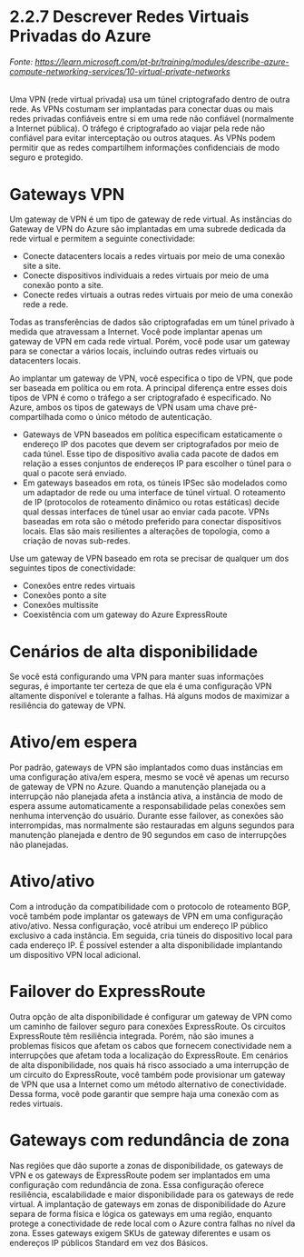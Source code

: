 # 2.2.7 Descrever Redes Virtuais Privadas do Azure
###### Fonte: https://learn.microsoft.com/pt-br/training/modules/describe-azure-compute-networking-services/10-virtual-private-networks

Uma VPN (rede virtual privada) usa um túnel criptografado dentro de outra rede. As VPNs costumam ser implantadas para conectar duas ou mais redes privadas confiáveis entre si em uma rede não confiável (normalmente a Internet pública). O tráfego é criptografado ao viajar pela rede não confiável para evitar interceptação ou outros ataques. As VPNs podem permitir que as redes compartilhem informações confidenciais de modo seguro e protegido.

# Gateways VPN

Um gateway de VPN é um tipo de gateway de rede virtual. As instâncias do Gateway de VPN do Azure são implantadas em uma subrede dedicada da rede virtual e permitem a seguinte conectividade:

* Conecte datacenters locais a redes virtuais por meio de uma conexão site a site.
* Conecte dispositivos individuais a redes virtuais por meio de uma conexão ponto a site.
* Conecte redes virtuais a outras redes virtuais por meio de uma conexão rede a rede.

Todas as transferências de dados são criptografadas em um túnel privado à medida que atravessam a Internet. Você pode implantar apenas um gateway de VPN em cada rede virtual. Porém, você pode usar um gateway para se conectar a vários locais, incluindo outras redes virtuais ou datacenters locais.

Ao implantar um gateway de VPN, você especifica o tipo de VPN, que pode ser baseada em política ou em rota. A principal diferença entre esses dois tipos de VPN é como o tráfego a ser criptografado é especificado. No Azure, ambos os tipos de gateways de VPN usam uma chave pré-compartilhada como o único método de autenticação.

* Gateways de VPN baseados em política especificam estaticamente o endereço IP dos pacotes que devem ser criptografados por meio de cada túnel. Esse tipo de dispositivo avalia cada pacote de dados em relação a esses conjuntos de endereços IP para escolher o túnel para o qual o pacote será enviado.
* Em gateways baseados em rota, os túneis IPSec são modelados como um adaptador de rede ou uma interface de túnel virtual. O roteamento de IP (protocolos de roteamento dinâmico ou rotas estáticas) decide qual dessas interfaces de túnel usar ao enviar cada pacote. VPNs baseadas em rota são o método preferido para conectar dispositivos locais. Elas são mais resilientes a alterações de topologia, como a criação de novas sub-redes.

Use um gateway de VPN baseado em rota se precisar de qualquer um dos seguintes tipos de conectividade:

* Conexões entre redes virtuais
* Conexões ponto a site
* Conexões multissite
* Coexistência com um gateway do Azure ExpressRoute

# Cenários de alta disponibilidade

Se você está configurando uma VPN para manter suas informações seguras, é importante ter certeza de que ela é uma configuração VPN altamente disponível e tolerante a falhas. Há alguns modos de maximizar a resiliência do gateway de VPN.

# Ativo/em espera

Por padrão, gateways de VPN são implantados como duas instâncias em uma configuração ativa/em espera, mesmo se você vê apenas um recurso de gateway de VPN no Azure. Quando a manutenção planejada ou a interrupção não planejada afeta a instância ativa, a instância de modo de espera assume automaticamente a responsabilidade pelas conexões sem nenhuma intervenção do usuário. Durante esse failover, as conexões são interrompidas, mas normalmente são restauradas em alguns segundos para manutenção planejada e dentro de 90 segundos em caso de interrupções não planejadas.

# Ativo/ativo

Com a introdução da compatibilidade com o protocolo de roteamento BGP, você também pode implantar os gateways de VPN em uma configuração ativo/ativo. Nessa configuração, você atribui um endereço IP público exclusivo a cada instância. Em seguida, cria túneis do dispositivo local para cada endereço IP. É possível estender a alta disponibilidade implantando um dispositivo VPN local adicional.

# Failover do ExpressRoute

Outra opção de alta disponibilidade é configurar um gateway de VPN como um caminho de failover seguro para conexões ExpressRoute. Os circuitos ExpressRoute têm resiliência integrada. Porém, não são imunes a problemas físicos que afetam os cabos que fornecem conectividade nem a interrupções que afetam toda a localização do ExpressRoute. Em cenários de alta disponibilidade, nos quais há risco associado a uma interrupção de um circuito do ExpressRoute, você também pode provisionar um gateway de VPN que usa a Internet como um método alternativo de conectividade. Dessa forma, você pode garantir que sempre haja uma conexão com as redes virtuais.

# Gateways com redundância de zona

Nas regiões que dão suporte a zonas de disponibilidade, os gateways de VPN e os gateways de ExpressRoute podem ser implantados em uma configuração com redundância de zona. Essa configuração oferece resiliência, escalabilidade e maior disponibilidade para os gateways de rede virtual. A implantação de gateways em zonas de disponibilidade do Azure separa de forma física e lógica os gateways em uma região, enquanto protege a conectividade de rede local com o Azure contra falhas no nível da zona. Esses gateways exigem SKUs de gateway diferentes e usam os endereços IP públicos Standard em vez dos Básicos.

